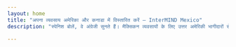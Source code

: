 ```yaml
---
layout: home
title: "अपना व्यवसाय अमेरिका और कनाडा में विस्तारित करें — InterMIND Mexico"
description: "स्पेनिश बोलें, वे अंग्रेजी सुनते हैं। मैक्सिकन व्यवसायों के लिए उत्तर अमेरिकी भागीदारों से जुड़ने हेतु रियल-टाइम अनुवाद।"

---
```


<HeroSection
  title="**स्पेनिश** बोलें। <br>वे **अंग्रेजी** सुनते हैं। <br>अधिक सौदे बंद करें।"
  text="रियल-टाइम भाषण अनुवाद के माध्यम से मैक्सिकन व्यवसायों को अमेरिकी और कनाडाई भागीदारों से जोड़ें।">
<NavButton buttonLabel="और जानें" buttonClass="brand" to="/" />
<NavButton buttonLabel="सहायक" buttonClass="alt" to="/chat" eventName="chat_assistant" />
</HeroSection>

<br>
<VideoPlayer src="/promo/demo-en-mx.mp4" />